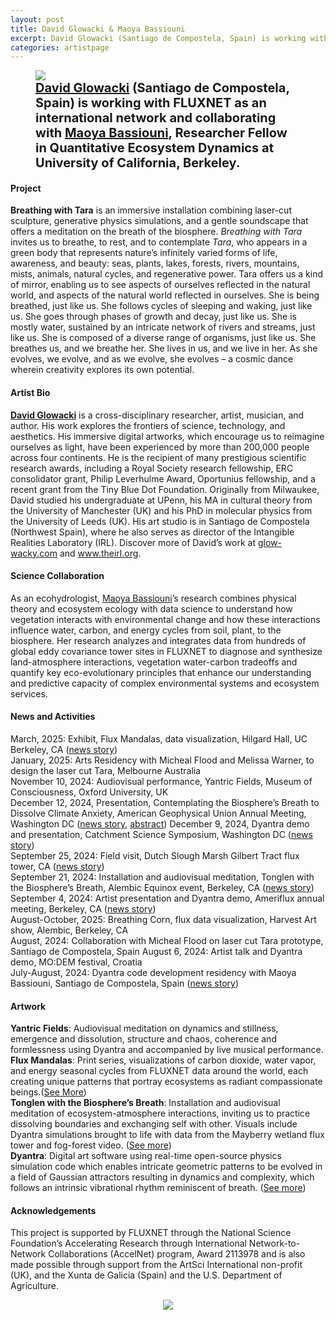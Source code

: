 ```yaml
---
layout: post
title: David Glowacki & Maoya Bassiouni
excerpt: David Glowacki (Santiago de Compostela, Spain) is working with FLUXNET as an international network and collaborating with Maoya Bassiouni, Postdoctoral Researcher in Quantitative Ecosystem Dynamics at University of California, Berkeley.
categories: artistpage
---
```


<figure class="half">
	<img src="https://fluxnetart.github.io/images/David_Maoya.png">
	<figcaption style="font-size: 20;"><b><a href="https://glow-wacky.com/">David Glowacki</a> (Santiago de Compostela, Spain) is working with FLUXNET as an international network and collaborating with <a href="https://maoyab.github.io/">Maoya Bassiouni</a>, Researcher Fellow in Quantitative Ecosystem Dynamics at University of California, Berkeley.</b></figcaption>
</figure>

<h4>Project</h4>

 <b>Breathing with Tara</b> is an immersive installation combining laser-cut sculpture, generative physics simulations, and a gentle soundscape that offers a meditation on the breath of the biosphere. <i>Breathing with Tara</i> invites us to breathe, to rest, and to contemplate <i>Tara</i>, who appears in a green body that represents nature’s infinitely varied forms of life, awareness, and beauty: seas, plants, lakes, forests, rivers, mountains, mists, animals, natural cycles, and regenerative power. Tara offers us a kind of mirror, enabling us to see aspects of ourselves reflected in the natural world, and aspects of the natural world reflected in ourselves. She is being breathed, just like us. She follows cycles of sleeping and waking, just like us. She goes through phases of growth and decay, just like us. She is mostly water, sustained by an intricate network of rivers and streams, just like us. She is composed of a diverse range of organisms, just like us. She breathes us, and we breathe her. She lives in us, and we live in her. As she evolves, we evolve, and as we evolve, she evolves – a cosmic dance wherein creativity explores its own potential.


<h4>Artist Bio</h4>

<b><a href="https://glow-wacky.com/">David Glowacki</a></b> is a cross-disciplinary researcher, artist, musician, and author. His work explores the frontiers of science, technology, and aesthetics. His immersive digital artworks, which encourage us to reimagine ourselves as light, have been experienced by more than 200,000 people across four continents. He is the recipient of many prestigious scientific research awards, including a Royal Society research fellowship, ERC consolidator grant, Philip Leverhulme Award, Oportunius fellowship, and a recent grant from the Tiny Blue Dot Foundation. Originally from Milwaukee, David studied his undergraduate at UPenn, his MA in cultural theory from the University of Manchester (UK) and his PhD in molecular physics from the University of Leeds (UK). His art studio is in Santiago de Compostela (Northwest Spain), where he also serves as director of the Intangible Realities Laboratory (IRL). Discover more of David’s work at <a href="https://glow-wacky.com/">glow-wacky.com</a> and <a href="https://www.intangiblerealitieslab.org">www.theirl.org</a>.

<h4>Science Collaboration</h4>

As an ecohydrologist, <a href="https://maoyab.github.io/">Maoya Bassiouni</a>’s research combines physical theory and ecosystem ecology with data science to understand how vegetation interacts with environmental change and how these interactions influence water, carbon, and energy cycles from soil, plant, to the biosphere. Her research analyzes and integrates data from hundreds of global eddy covariance tower sites in FLUXNET to diagnose and synthesize land-atmosphere interactions, vegetation water-carbon tradeoffs and quantify key eco-evolutionary principles that enhance our understanding and predictive capacity of complex environmental systems and ecosystem services.


<h4>News and Activities</h4>

<figcaption>

March, 2025: Exhibit, Flux Mandalas, data visualization, Hilgard Hall, UC Berkeley, CA (<a href="https://fluxnetart.github.io/Mandala/">news story</a>)<br>
January, 2025: Arts Residency with Micheal Flood and Melissa Warner, to design the laser cut Tara, Melbourne Australia<br>
November 10, 2024: Audiovisual performance, Yantric Fields, Museum of Consciousness, Oxford University, UK<br>
December 12, 2024, Presentation, Contemplating the Biosphere’s Breath to Dissolve Climate Anxiety, American Geophysical Union Annual Meeting, Washington DC (<a href="https://fluxnetart.github.io/agumeeting/">news story</a>, <a href="https://agu.confex.com/agu/agu24/meetingapp.cgi/Paper/1619073">abstract</a>)
December 9, 2024, Dyantra demo and presentation, Catchment Science Symposium, Washington DC (<a href="https://fluxnetart.github.io/agumeeting/">news story</a>)<br>
September 25, 2024: Field visit, Dutch Slough Marsh Gilbert Tract flux tower, CA (<a href="https://fluxnetart.github.io/santiago/">news story</a>)<br>
September 21, 2024: Installation and audiovisual meditation, Tonglen with the Biosphere’s Breath, Alembic Equinox event, Berkeley, CA (<a href="https://fluxnetart.github.io/alembic/">news story</a>)<br> 
September 4, 2024: Artist presentation and Dyantra demo, Ameriflux annual meeting, Berkeley, CA (<a href="https://fluxnetart.github.io/amerifluxmeeting/">news story</a>)<br>
August-October, 2025: Breathing Corn, flux data visualization, Harvest Art show, Alembic, Berkeley, CA<br>
August, 2024: Collaboration with Micheal Flood on laser cut Tara prototype, Santiago de Compostela, Spain 
August 6, 2024: Artist talk and Dyantra demo, MO:DEM festival, Croatia<br>
July-August, 2024: Dyantra code development residency with Maoya Bassiouni, Santiago de Compostela, Spain (<a href="https://fluxnetart.github.io/santiago/">news story</a>)<br>
</figcaption>


<h4>Artwork</h4>

<figcaption>
<b>Yantric Fields</b>: Audiovisual meditation on dynamics and stillness, emergence and dissolution, structure and chaos, coherence and formlessness using Dyantra and accompanied by live musical performance.<br>
<b>Flux Mandalas</b>: Print series, visualizations of carbon dioxide, water vapor, and energy seasonal cycles from FLUXNET data around the world, each creating unique patterns that portray ecosystems as radiant compassionate beings.(<a href="https://fluxnetart.github.io/Mandala/">See More</a>)<br>
<b>Tonglen with the Biosphere’s Breath</b>: Installation and audiovisual meditation of ecosystem-atmosphere interactions, inviting us to practice dissolving boundaries and exchanging self with other. Visuals include Dyantra simulations brought to life with data from the Mayberry wetland flux tower and fog-forest video. (<a href="https://fluxnetart.github.io/alembic/">See more</a>)<br>
<b>Dyantra</b>: Digital art software using real-time open-source physics simulation code which enables intricate geometric patterns to be evolved in a field of Gaussian attractors resulting in dynamics and complexity, which follows an intrinsic vibrational rhythm reminiscent of breath. (<a href = "https://github.com/davidglo/dyantra">See more</a>) <br>
</figcaption>


<h4>Acknowledgements</h4>

<figcaption>
This project is supported by FLUXNET through the National Science Foundation’s Accelerating Research through International Network-to-Network Collaborations (AccelNet) program, Award 2113978 and is also made possible through support from the ArtSci International non-profit (UK), and the Xunta de Galicia (Spain) and the U.S. Department of Agriculture.
</figcaption>

<figure style="text-align: center;">
  <img src="https://fluxnetart.github.io/images/Dave_logos.png">
</figure>